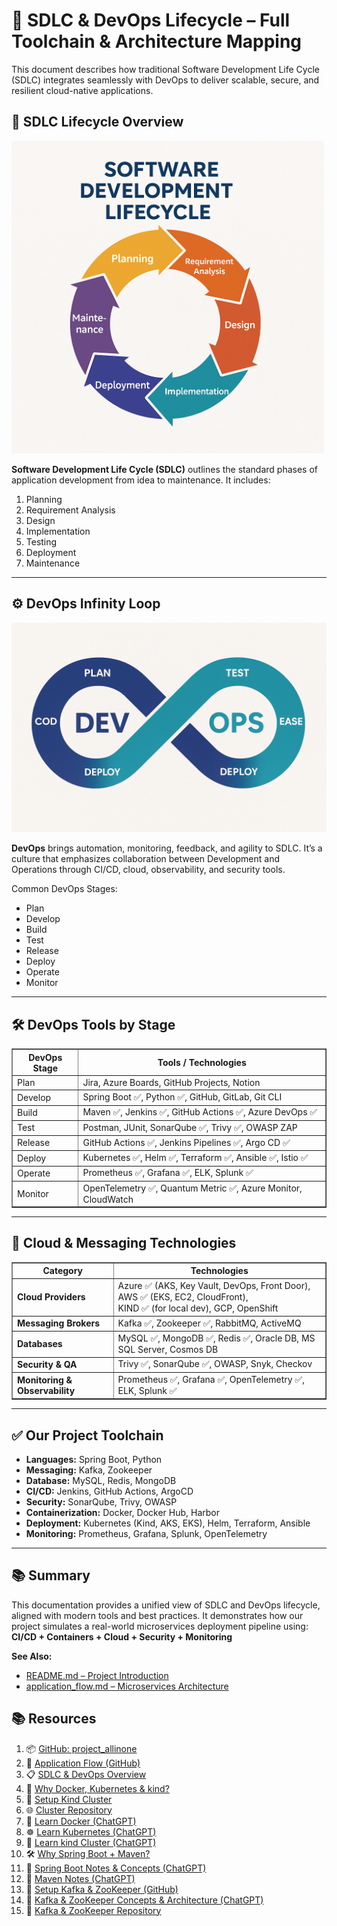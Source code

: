 <h1>📘 SDLC & DevOps Lifecycle – Full Toolchain & Architecture Mapping</h1>

<p>This document describes how traditional Software Development Life Cycle (SDLC) integrates seamlessly with DevOps to deliver scalable, secure, and resilient cloud-native applications.</p>

<h2>📌 SDLC Lifecycle Overview</h2>

<img src="./sdlc.png" alt="SDLC Diagram" width="500"/>

<p><strong>Software Development Life Cycle (SDLC)</strong> outlines the standard phases of application development from idea to maintenance. It includes:</p>
<ol>
  <li>Planning</li>
  <li>Requirement Analysis</li>
  <li>Design</li>
  <li>Implementation</li>
  <li>Testing</li>
  <li>Deployment</li>
  <li>Maintenance</li>
</ol>

<hr>

<h2>⚙️ DevOps Infinity Loop</h2>

<img src="./devops.png" alt="DevOps Infinity Loop" width="600"/>

<p><strong>DevOps</strong> brings automation, monitoring, feedback, and agility to SDLC. It’s a culture that emphasizes collaboration between Development and Operations through CI/CD, cloud, observability, and security tools.</p>

<p>Common DevOps Stages:</p>
<ul>
  <li>Plan</li>
  <li>Develop</li>
  <li>Build</li>
  <li>Test</li>
  <li>Release</li>
  <li>Deploy</li>
  <li>Operate</li>
  <li>Monitor</li>
</ul>

<hr>

<h2>🛠️ DevOps Tools by Stage</h2>

<table border="1" cellspacing="0" cellpadding="6">
  <thead>
    <tr><th>DevOps Stage</th><th>Tools / Technologies</th></tr>
  </thead>
  <tbody>
    <tr><td>Plan</td><td>Jira, Azure Boards, GitHub Projects, Notion</td></tr>
    <tr><td>Develop</td><td>Spring Boot ✅, Python ✅, GitHub, GitLab, Git CLI</td></tr>
    <tr><td>Build</td><td>Maven ✅, Jenkins ✅, GitHub Actions ✅, Azure DevOps ✅</td></tr>
    <tr><td>Test</td><td>Postman, JUnit, SonarQube ✅, Trivy ✅, OWASP ZAP</td></tr>
    <tr><td>Release</td><td>GitHub Actions ✅, Jenkins Pipelines ✅, Argo CD ✅</td></tr>
    <tr><td>Deploy</td><td>Kubernetes ✅, Helm ✅, Terraform ✅, Ansible ✅, Istio ✅</td></tr>
    <tr><td>Operate</td><td>Prometheus ✅, Grafana ✅, ELK, Splunk ✅</td></tr>
    <tr><td>Monitor</td><td>OpenTelemetry ✅, Quantum Metric ✅, Azure Monitor, CloudWatch</td></tr>
  </tbody>
</table>

<hr>

<h2>🧩 Cloud & Messaging Technologies</h2>

<table border="1" cellspacing="0" cellpadding="6">
  <thead>
    <tr><th>Category</th><th>Technologies</th></tr>
  </thead>
  <tbody>
    <tr>
      <td><strong>Cloud Providers</strong></td>
      <td>
        Azure ✅ (AKS, Key Vault, DevOps, Front Door),<br/>
        AWS ✅ (EKS, EC2, CloudFront),<br/>
        KIND ✅ (for local dev), GCP, OpenShift
      </td>
    </tr>
    <tr>
      <td><strong>Messaging Brokers</strong></td>
      <td>Kafka ✅, Zookeeper ✅, RabbitMQ, ActiveMQ</td>
    </tr>
    <tr>
      <td><strong>Databases</strong></td>
      <td>MySQL ✅, MongoDB ✅, Redis ✅, Oracle DB, MS SQL Server, Cosmos DB</td>
    </tr>
    <tr>
      <td><strong>Security & QA</strong></td>
      <td>Trivy ✅, SonarQube ✅, OWASP, Snyk, Checkov</td>
    </tr>
    <tr>
      <td><strong>Monitoring & Observability</strong></td>
      <td>Prometheus ✅, Grafana ✅, OpenTelemetry ✅, ELK, Splunk ✅</td>
    </tr>
  </tbody>
</table>

<hr>

<h2>✅ Our Project Toolchain</h2>

<ul>
  <li><strong>Languages:</strong> Spring Boot, Python</li>
  <li><strong>Messaging:</strong> Kafka, Zookeeper</li>
  <li><strong>Database:</strong> MySQL, Redis, MongoDB</li>
  <li><strong>CI/CD:</strong> Jenkins, GitHub Actions, ArgoCD</li>
  <li><strong>Security:</strong> SonarQube, Trivy, OWASP</li>
  <li><strong>Containerization:</strong> Docker, Docker Hub, Harbor</li>
  <li><strong>Deployment:</strong> Kubernetes (Kind, AKS, EKS), Helm, Terraform, Ansible</li>
  <li><strong>Monitoring:</strong> Prometheus, Grafana, Splunk, OpenTelemetry</li>
</ul>

<hr>

<h2>📚 Summary</h2>

<p>
  This documentation provides a unified view of SDLC and DevOps lifecycle, aligned with modern tools and best practices. It demonstrates how our project simulates a real-world microservices deployment pipeline using:
  <strong>CI/CD + Containers + Cloud + Security + Monitoring</strong>
</p>

<p><strong>See Also:</strong></p>
<ul>
  <li><a href="https://github.com/praveen581348/project_allinone">README.md – Project Introduction</a></li>
  <li><a href="./application_flow.md">application_flow.md – Microservices Architecture</a></li>
</ul>
<h2>📚 Resources</h2>
<ol>
  <!-- GitHub Repos & Overviews -->
  <li>📦 <a href="https://github.com/praveen581348/project_allinone" target="_blank">GitHub: project_allinone</a></li>
   <li>🔁 <a href="https://github.com/praveen581348/project_allinone/blob/master/application_flow.md" target="_blank">Application Flow (GitHub)</a></li>
  <li>📋 <a href="https://github.com/praveen581348/project_allinone/blob/master/SDLC-and-DevOps-Overview.md" target="_blank">SDLC & DevOps Overview</a></li>
  
  <!-- Docker, Kubernetes, kind -->
  <li>🚀 <a href="https://github.com/praveen581348/project_allinone/blob/master/why_docker_kubernetes_kind.md" target="_blank">Why Docker, Kubernetes & kind?</a></li>
  <li>🔧 <a href="https://github.com/praveen581348/project_allinone/blob/master/why_docker_kubernetes_kind.md" target="_blank">Setup Kind Cluster</a></li>
  <li>🌐 <a href="https://github.com/praveen581348/cluster" target="_blank">Cluster Repository</a></li>
  
  <!-- Docker -->
  <li>🐳 <a href="https://chatgpt.com/share/6857d18a-a8c0-8001-9c67-850a90e9ddbe" target="_blank">Learn Docker (ChatGPT)</a></li>
  
  <!-- Kubernetes -->
  <li>☸️ <a href="https://chatgpt.com/share/6857e648-5de0-8001-ab14-7897f0aa5989" target="_blank">Learn Kubernetes (ChatGPT)</a></li>
  
  <!-- kind -->
  <li>🧪 <a href="https://chatgpt.com/share/6857e7f1-2d24-8001-88c5-41d0bf8c0c51" target="_blank">Learn kind Cluster (ChatGPT)</a></li>
  
  <!-- Spring Boot + Maven -->
  <li>🛠️ <a href="https://github.com/praveen581348/project_allinone/blob/master/why_springboot_maven.md" target="_blank">Why Spring Boot + Maven?</a></li>
  <li>🌱 <a href="https://chatgpt.com/share/685854c4-f9b4-8001-a16d-bab5320f29d5" target="_blank">Spring Boot Notes & Concepts (ChatGPT)</a></li>
  <li>📘 <a href="https://chatgpt.com/share/6859922a-e6f4-8001-864e-ba59b47ad706" target="_blank">Maven Notes (ChatGPT)</a></li>
  
  <!-- Kafka + ZooKeeper -->
  <li>📡 <a href="https://github.com/praveen581348/project_allinone/blob/master/setup_kafka_zookpeer.md" target="_blank">Setup Kafka & ZooKeeper (GitHub)</a></li>
  <li>📄 <a href="https://chatgpt.com/share/685d3b2e-485c-8001-bc5c-8c3702594e35" target="_blank">Kafka & ZooKeeper Concepts & Architecture (ChatGPT)</a></li>
  <li>📂 <a href="https://github.com/praveen581348/kafka_zookeeper" target="_blank">Kafka & ZooKeeper Repository</a></li>
</ol>
